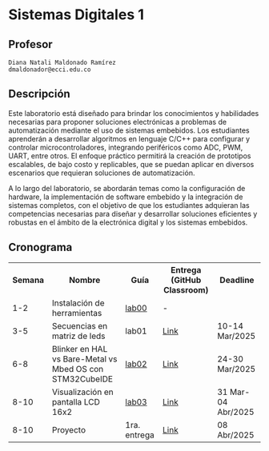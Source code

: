 # Sistemas Digitales 1


## Profesor
```
Diana Natali Maldonado Ramírez
dmaldonador@ecci.edu.co
```

## Descripción 
Este laboratorio está diseñado para brindar los conocimientos y habilidades necesarias para proponer soluciones electrónicas a problemas de automatización mediante el uso de sistemas embebidos. Los estudiantes aprenderán a desarrollar algoritmos en lenguaje C/C++ para configurar y controlar microcontroladores, integrando periféricos como ADC, PWM, UART, entre otros. El enfoque práctico permitirá la creación de prototipos escalables, de bajo costo y replicables, que se puedan aplicar en diversos escenarios que requieran soluciones de automatización.

A lo largo del laboratorio, se abordarán temas como la configuración de hardware, la implementación de software embebido y la integración de sistemas completos, con el objetivo de que los estudiantes adquieran las competencias necesarias para diseñar y desarrollar soluciones eficientes y robustas en el ámbito de la electrónica digital y los sistemas embebidos.


## Cronograma

<table>
  <tr>
    <th>Semana</th>
    <th>Nombre</th>
    <th>Guía</th>
    <th>Entrega (GitHub Classroom)</th>
    <th>Deadline</th>
  </tr>
  <tr>
    <td>1-2</td>
    <td>Instalación de herramientas</td>
    <td><a href="/laboratorios/0_lab00/README.md">lab00</a></td>
    <td>-</td>
  </tr>
  <tr>
    <td>3-5</td>
    <td>Secuencias en matriz de leds</td>
    <td>lab01</td>
    <td><a href="https://classroom.github.com/a/jG2akraQ">Link </a></td>
    <td>10-14 Mar/2025</td>
  </tr>
    <tr>
    <td>6-8</td>
    <td> Blinker en HAL vs Bare-Metal vs Mbed OS con STM32CubeIDE</td>
    <td><a href="/laboratorios/2_lab02/README.md">lab02</a></td>
    <td><a href="https://classroom.github.com/a/h1QA5cJW">Link </a></td>
    <td>24-30 Mar/2025</td>
  </tr>
  <tr>
    <td>8-10</td>
    <td> Visualización en pantalla LCD 16x2</td>
    <td><a href="/laboratorios/3_lab03/README.md">lab03</a></td>
    <td><a href="https://classroom.github.com/a/gEksGHDw">Link </a></td>
    <td>31 Mar- 04 Abr/2025</td>
  </tr>
  <tr>
    <td>8-10</td>
    <td> Proyecto</td>
    <td>1ra. entrega</td>
    <td><a href="https://classroom.github.com/a/EaIz8948">Link </a></td>
    <td>08 Abr/2025</td>
  </tr>



  


</table>
